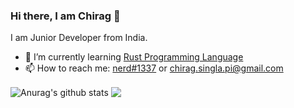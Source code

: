 ### Hi there, I am Chirag 👋


I am Junior Developer from India.
- 🌱 I’m currently learning [Rust Programming Language](https://www.rust-lang.org/)
- 📫 How to reach me: [nerd#1337]() or chirag.singla.pi@gmail.com

<img align="center" src="https://github-readme-stats.vercel.app/api?username=chirag-droid&show_icons=true&include_all_commits=true&theme=material-palenight" alt="Anurag's github stats" />
<img align="center" src="https://github-readme-stats.anuraghazra1.vercel.app/api/pin/?username=chirag-droid&repo=discordManimator&theme=material-palenight" />
